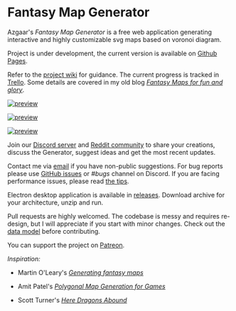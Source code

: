 # Fantasy Map Generator

Azgaar's _Fantasy Map Generator_ is a free web application generating interactive and highly customizable svg maps based on voronoi diagram.

Project is under development, the current version is available on [Github Pages](https://azgaar.github.io/Fantasy-Map-Generator).

Refer to the [project wiki](https://github.com/Azgaar/Fantasy-Map-Generator/wiki) for guidance. The current progress is tracked in [Trello](https://trello.com/b/7x832DG4/fantasy-map-generator). Some details are covered in my old blog [_Fantasy Maps for fun and glory_](https://azgaar.wordpress.com).

[![preview](https://cdn.discordapp.com/attachments/587406457725779968/594840629213659136/preview1.png)](https://i.redd.it/8bf81ir2cy631.png)

[![preview](https://cdn.discordapp.com/attachments/587406457725779968/594840633911279636/preview2.png)](https://cdn.discordapp.com/attachments/515359185664344071/593888810782162964/The_Wichin_Island_sepia.png)

[![preview](https://cdn.discordapp.com/attachments/587406457725779968/594840632296734720/preview3.png)](https://cdn.discordapp.com/attachments/515359096925454350/593891237984206848/The_Wichin_Island_-_diplomacy.png)

Join our [Discord server](https://discordapp.com/invite/X7E84HU) and [Reddit community](https://www.reddit.com/r/FantasyMapGenerator) to share your creations, discuss the Generator, suggest ideas and get the most recent updates.

Contact me via [email](mailto:azgaar.fmg@yandex.by) if you have non-public suggestions. For bug reports please use [GitHub issues](https://github.com/Azgaar/Fantasy-Map-Generator/issues) or _#bugs_ channel on Discord. If you are facing performance issues, please read [the tips](https://github.com/Azgaar/Fantasy-Map-Generator/wiki/Tips#performance-tips).

Electron desktop application is available in [releases](https://github.com/Azgaar/Fantasy-Map-Generator/releases). Download archive for your architecture, unzip and run.

Pull requests are highly welcomed. The codebase is messy and requires re-design, but I will appreciate if you start with minor changes. Check out the [data model](https://github.com/Azgaar/Fantasy-Map-Generator/wiki/Data-model) before contributing.

You can support the project on [Patreon](https://www.patreon.com/azgaar).

_Inspiration:_

- Martin O'Leary's [_Generating fantasy maps_](https://mewo2.com/notes/terrain)

- Amit Patel's [_Polygonal Map Generation for Games_](http://www-cs-students.stanford.edu/~amitp/game-programming/polygon-map-generation)

- Scott Turner's [_Here Dragons Abound_](https://heredragonsabound.blogspot.com)
